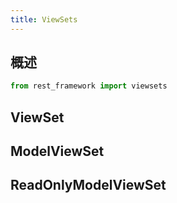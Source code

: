 ```yaml
---
title: ViewSets
---
```


## 概述

```python
from rest_framework import viewsets
```

## ViewSet

## ModelViewSet

## ReadOnlyModelViewSet